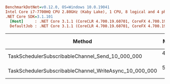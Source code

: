 ``` ini

BenchmarkDotNet=v0.12.0, OS=Windows 10.0.19041
Intel Core i7-7700HQ CPU 2.80GHz (Kaby Lake), 1 CPU, 8 logical and 4 physical cores
.NET Core SDK=3.1.101
  [Host]     : .NET Core 3.1.1 (CoreCLR 4.700.19.60701, CoreFX 4.700.19.60801), X64 RyuJIT
  DefaultJob : .NET Core 3.1.1 (CoreCLR 4.700.19.60701, CoreFX 4.700.19.60801), X64 RyuJIT


```
|                                                 Method |     Mean |   Error |  StdDev |       Gen 0 | Gen 1 | Gen 2 | Allocated |
|------------------------------------------------------- |---------:|--------:|--------:|------------:|------:|------:|----------:|
|       TaskSchedulerSubscribableChannel_Send_10_000_000 | 489.2 ms | 7.76 ms | 7.26 ms | 229000.0000 |     - |     - | 686.65 MB |
| TaskSchedulerSubscribableChannel_WriteAsync_10_000_000 | 558.3 ms | 4.45 ms | 4.16 ms | 229000.0000 |     - |     - | 686.65 MB |
